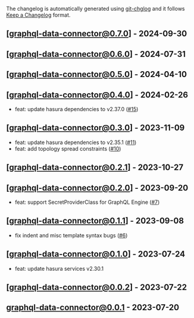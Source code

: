 The changelog is automatically generated using [git-chglog](https://github.com/git-chglog/git-chglog) and it follows [Keep a Changelog](https://keepachangelog.com) format.


<a name="graphql-data-connector@0.7.0"></a>
## [graphql-data-connector@0.7.0] - 2024-09-30

<a name="graphql-data-connector@0.6.0"></a>
## [graphql-data-connector@0.6.0] - 2024-07-31

<a name="graphql-data-connector@0.5.0"></a>
## [graphql-data-connector@0.5.0] - 2024-04-10

<a name="graphql-data-connector@0.4.0"></a>
## [graphql-data-connector@0.4.0] - 2024-02-26
- feat: update hasura dependencies to v2.37.0 ([#15](https://github.com/hasura/helm-charts/issues/15))

<a name="graphql-data-connector@0.3.0"></a>
## [graphql-data-connector@0.3.0] - 2023-11-09
- feat: update hasura dependencies to v2.35.1 ([#11](https://github.com/hasura/helm-charts/issues/11))
- feat: add topology spread constraints ([#10](https://github.com/hasura/helm-charts/issues/10))

<a name="graphql-data-connector@0.2.1"></a>
## [graphql-data-connector@0.2.1] - 2023-10-27

<a name="graphql-data-connector@0.2.0"></a>
## [graphql-data-connector@0.2.0] - 2023-09-20
- feat: support SecretProviderClass for GraphQL Engine ([#7](https://github.com/hasura/helm-charts/issues/7))

<a name="graphql-data-connector@0.1.1"></a>
## [graphql-data-connector@0.1.1] - 2023-09-08
- fix indent and misc template syntax bugs ([#6](https://github.com/hasura/helm-charts/issues/6))

<a name="graphql-data-connector@0.1.0"></a>
## [graphql-data-connector@0.1.0] - 2023-07-24
- feat: update hasura services v2.30.1

<a name="graphql-data-connector@0.0.2"></a>
## [graphql-data-connector@0.0.2] - 2023-07-22

<a name="graphql-data-connector@0.0.1"></a>
## graphql-data-connector@0.0.1 - 2023-07-20
